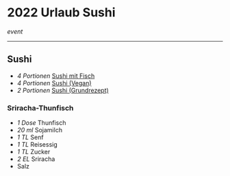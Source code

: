 # 2022 Urlaub Sushi

*event*

---

## Sushi

- *4 Portionen* [Sushi mit Fisch](Sushi_mit_Fisch.md)
- *4 Portionen* [Sushi (Vegan)](Sushi_Vegan.md)
- *2 Portionen* [Sushi (Grundrezept)](Sushi_Grundrezept.md)

### Sriracha-Thunfisch

- *1 Dose* Thunfisch
- *20 ml* Sojamilch
- *1 TL* Senf
- *1 TL* Reisessig
- *1 TL* Zucker
- *2 EL* Sriracha
- Salz